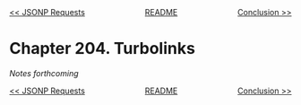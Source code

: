 <div>
<div style='float: left'><a href='ch203-jsonp-requests.md'>&lt;&lt; JSONP Requests</a></div>
<div style='float: right'><a href='ch205-conclusion.md'>Conclusion &gt;&gt;</a></div>
<div style='float: inline-auto;text-align:center'><a href='README.md'>README</a></div>
<div style="clear: both"></div>
</div>

# Chapter 204. Turbolinks

*Notes forthcoming*

<div>
<div style='float: left'><a href='ch203-jsonp-requests.md'>&lt;&lt; JSONP Requests</a></div>
<div style='float: right'><a href='ch205-conclusion.md'>Conclusion &gt;&gt;</a></div>
<div style='float: inline-auto;text-align:center'><a href='README.md'>README</a></div>
<div style="clear: both"></div>
</div>